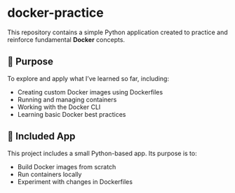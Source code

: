 # docker-practice

This repository contains a simple Python application created to practice and reinforce fundamental **Docker** concepts.

## 🐳 Purpose

To explore and apply what I’ve learned so far, including:

- Creating custom Docker images using Dockerfiles  
- Running and managing containers  
- Working with the Docker CLI    
- Learning basic Docker best practices

## 🚀 Included App

This project includes a small Python-based app. Its purpose is to:

- Build Docker images from scratch  
- Run containers locally  
- Experiment with changes in Dockerfiles

